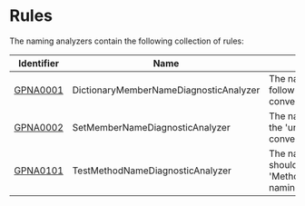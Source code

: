 # Rules #
The naming analyzers contain the following collection of rules:

| Identifier | Name | Description
|---|---|---|
[GPNA0001](GPNA0001.md) | DictionaryMemberNameDiagnosticAnalyzer | The name of a dictionary should follow the 'xsByY' naming convention. |
[GPNA0002](GPNA0002.md) | SetMemberNameDiagnosticAnalyzer | The name of a set should follow the 'uniqueXs' naming convention. |
[GPNA0101](GPNA0101.md) | TestMethodNameDiagnosticAnalyzer | The name of a test method should follow the 'MethodUnderTest_When_Should' naming convention. |